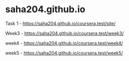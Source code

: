 # saha204.github.io

Task 1 - https://saha204.github.io/coursera.test/site/

Week3 - https://saha204.github.io/coursera.test/week3/

week4 - https://saha204.github.io/coursera.test/week4/

week5 - https://saha204.github.io/coursera.test/week5/
